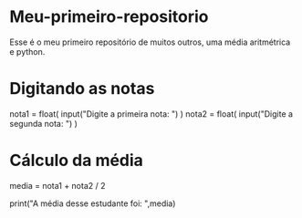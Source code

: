 # Meu-primeiro-repositorio
Esse é o meu primeiro repositório de muitos outros, uma média aritmétrica e python.
# Digitando as notas
nota1 = float( input("Digite a primeira nota: ") )
nota2 = float( input("Digite a segunda nota: ") )

# Cálculo da média
media = nota1 + nota2 / 2

print("A média desse estudante foi: ",media)
